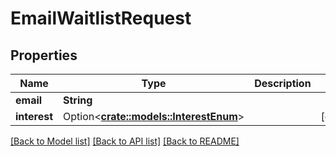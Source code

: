 # EmailWaitlistRequest

## Properties

Name | Type | Description | Notes
------------ | ------------- | ------------- | -------------
**email** | **String** |  | 
**interest** | Option<[**crate::models::InterestEnum**](InterestEnum.md)> |  | [optional]

[[Back to Model list]](../README.md#documentation-for-models) [[Back to API list]](../README.md#documentation-for-api-endpoints) [[Back to README]](../README.md)


